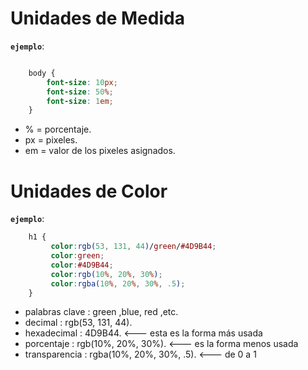 # Unidades de Medida
 **`ejemplo`**:  
 ```css                                             

     body {
         font-size: 10px;
         font-size: 50%;
         font-size: 1em;
     }

``` 

* % = porcentaje.
* px = pixeles.
* em = valor de los pixeles asignados.


# Unidades de Color
 **`ejemplo`**:  
```css
    h1 {
         color:rgb(53, 131, 44)/green/#4D9B44;
         color:green;
         color:#4D9B44;
         color:rgb(10%, 20%, 30%);
         color:rgba(10%, 20%, 30%, .5);
    } 

```
- palabras clave : green ,blue, red ,etc.
- decimal : rgb(53, 131, 44).
- hexadecimal : 4D9B44. <--- esta es la forma más usada
- porcentaje : rgb(10%, 20%, 30%). <--- es la forma menos usada
- transparencia :  rgba(10%, 20%, 30%, .5). <--- de 0 a 1



